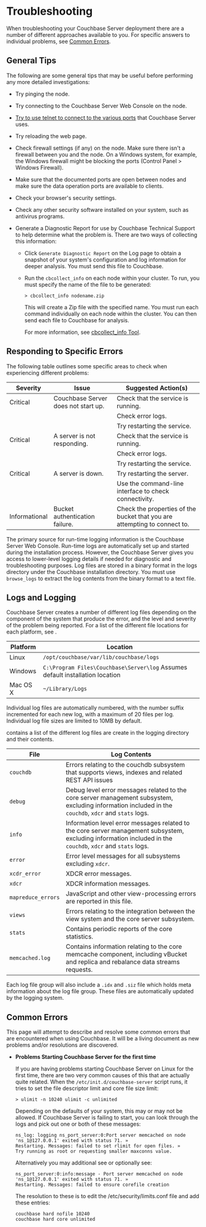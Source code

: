# Troubleshooting
When troubleshooting your Couchbase Server deployment there are a number of
different approaches available to you. For specific answers to individual
problems, see [Common Errors](#couchbase-troubleshooting-common-errors).

<a id="couchbase-troubleshooting-general"></a>

## General Tips

The following are some general tips that may be useful before performing any
more detailed investigations:

 * Try pinging the node.

 * Try connecting to the Couchbase Server Web Console on the node.

 * [Try to use telnet to connect to the various ports](#couchbase-network-ports)
   that Couchbase Server uses.

 * Try reloading the web page.

 * Check firewall settings (if any) on the node. Make sure there isn't a firewall
   between you and the node. On a Windows system, for example, the Windows firewall
   might be blocking the ports (Control Panel > Windows Firewall).

 * Make sure that the documented ports are open between nodes and make sure the
   data operation ports are available to clients.

 * Check your browser's security settings.

 * Check any other security software installed on your system, such as antivirus
   programs.

 * Generate a Diagnostic Report for use by Couchbase Technical Support to help
   determine what the problem is. There are two ways of collecting this
   information:

    * Click `Generate Diagnostic Report` on the Log page to obtain a snapshot of your
      system's configuration and log information for deeper analysis. You must send
      this file to Couchbase.

    * Run the `cbcollect_info` on each node within your cluster. To run, you must
      specify the name of the file to be generated:

       ```
       > cbcollect_info nodename.zip
       ```

      This will create a Zip file with the specified name. You must run each command
      individually on each node within the cluster. You can then send each file to
      Couchbase for analysis.

      For more information, see [cbcollect_info
      Tool](#couchbase-admin-cmdline-cbcollect_info).

<a id="couchbase-troubleshooting-specific-errors"></a>

## Responding to Specific Errors

The following table outlines some specific areas to check when experiencing
different problems:

<a id="table-couchbase-troubleshooting-specific-errors"></a>

Severity      | Issue                               | Suggested Action(s)                                                      
--------------|-------------------------------------|--------------------------------------------------------------------------
Critical      | Couchbase Server does not start up. | Check that the service is running.                                       
              |                                     | Check error logs.                                                        
              |                                     | Try restarting the service.                                              
Critical      | A server is not responding.         | Check that the service is running.                                       
              |                                     | Check error logs.                                                        
              |                                     | Try restarting the service.                                              
Critical      | A server is down.                   | Try restarting the server.                                               
              |                                     | Use the command-line interface to check connectivity.                    
Informational | Bucket authentication failure.      | Check the properties of the bucket that you are attempting to connect to.

The primary source for run-time logging information is the Couchbase Server Web
Console. Run-time logs are automatically set up and started during the
installation process. However, the Couchbase Server gives you access to
lower-level logging details if needed for diagnostic and troubleshooting
purposes. Log files are stored in a binary format in the logs directory under
the Couchbase installation directory. You must use `browse_logs` to extract the
log contents from the binary format to a text file.

<a id="couchbase-troubleshooting-logs"></a>

## Logs and Logging

Couchbase Server creates a number of different log files depending on the
component of the system that produce the error, and the level and severity of
the problem being reported. For a list of the different file locations for each
platform, see [](#couchbase-troubleshooting-logs-oslocs).

<a id="couchbase-troubleshooting-logs-oslocs"></a>

Platform | Location                                                                     
---------|------------------------------------------------------------------------------
Linux    | `/opt/couchbase/var/lib/couchbase/logs`                                      
Windows  | `C:\Program Files\Couchbase\Server\log` Assumes default installation location
Mac OS X | `~/Library/Logs`                                                             

Individual log files are automatically numbered, with the number suffix
incremented for each new log, with a maximum of 20 files per log. Individual log
file sizes are limited to 10MB by default.

[](#couchbase-troubleshooting-logs-files) contains a list of the different log
files are create in the logging directory and their contents.

<a id="couchbase-troubleshooting-logs-files"></a>

File               | Log Contents                                                                                                                                               
-------------------|------------------------------------------------------------------------------------------------------------------------------------------------------------
`couchdb`          | Errors relating to the couchdb subsystem that supports views, indexes and related REST API issues                                                          
`debug`            | Debug level error messages related to the core server management subsystem, excluding information included in the `couchdb`, `xdcr` and `stats` logs.      
`info`             | Information level error messages related to the core server management subsystem, excluding information included in the `couchdb`, `xdcr` and `stats` logs.
`error`            | Error level messages for all subsystems excluding `xdcr`.                                                                                                  
`xcdr_error`       | XDCR error messages.                                                                                                                                       
`xdcr`             | XDCR information messages.                                                                                                                                 
`mapreduce_errors` | JavaScript and other view-processing errors are reported in this file.                                                                                     
`views`            | Errors relating to the integration between the view system and the core server subsystem.                                                                  
`stats`            | Contains periodic reports of the core statistics.                                                                                                          
`memcached.log`    | Contains information relating to the core memcache component, including vBucket and replica and rebalance data streams requests.                           

Each log file group will also include a `.idx` and `.siz` file which holds meta
information about the log file group. These files are automatically updated by
the logging system.

<a id="couchbase-troubleshooting-common-errors"></a>

## Common Errors

This page will attempt to describe and resolve some common errors that are
encountered when using Couchbase. It will be a living document as new problems
and/or resolutions are discovered.

 * **Problems Starting Couchbase Server for the first time**

   If you are having problems starting Couchbase Server on Linux for the first
   time, there are two very common causes of this that are actually quite related.
   When the `/etc/init.d/couchbase-server` script runs, it tries to set the file
   descriptor limit and core file size limit:

    ```
    > ulimit -n 10240 ulimit -c unlimited
    ```

   Depending on the defaults of your system, this may or may not be allowed. If
   Couchbase Server is failing to start, you can look through the logs and pick out
   one or both of these messages:

    ```
    ns_log: logging ns_port_server:0:Port server memcached on node 'ns_1@127.0.0.1' exited with status 71. »
    Restarting. Messages: failed to set rlimit for open files. »
    Try running as root or requesting smaller maxconns value.
    ```

   Alternatively you may additional see or optionally see:

    ```
    ns_port_server:0:info:message - Port server memcached on node 'ns_1@127.0.0.1' exited with status 71. »
    Restarting. Messages: failed to ensure corefile creation
    ```

   The resolution to these is to edit the /etc/security/limits.conf file and add
   these entries:

    ```
    couchbase hard nofile 10240
    couchbase hard core unlimited
    ```

<a id="couchbase-faq"></a>
